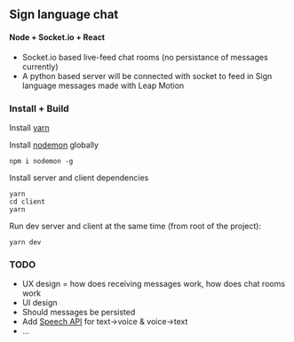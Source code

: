 ## Sign language chat
#### Node + Socket.io + React

* Socket.io based live-feed chat rooms (no persistance of messages currently)
* A python based server will be connected with socket to feed in Sign language messages made with Leap Motion

### Install + Build
Install [yarn](https://yarnpkg.com/lang/en/docs/install/)

Install [nodemon](https://github.com/remy/nodemon) globally
```
npm i nodemon -g
```
Install server and client dependencies
```
yarn
cd client
yarn
```
Run dev server and client at the same time (from root of the project):
```
yarn dev
```

### TODO
* UX design = how does receiving messages work, how does chat rooms work
* UI design
* Should messages be persisted
* Add [Speech API](https://developer.mozilla.org/en-US/docs/Web/API/Web_Speech_API) for text->voice & voice->text
* ...
